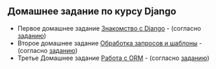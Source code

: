 ## Домашнее задание по курсу Djangо

 - Первое домашнее задание [Знакомство с Django](https://github.com/wolf24ru/Django_HW/tree/HW_1) - (согласно [заданию](https://github.com/netology-code/dj-homeworks/tree/drf/1.1-first-project))
 - Второе домашнее задание [Обработка запросов и шаблоны](https://github.com/wolf24ru/Django_HW/tree/HW_2) - (согласно [заданию](https://github.com/netology-code/dj-homeworks/tree/drf/1.2-requests-templates))
 - Третье Домашнее задание [Работа с ORM]() - (согласно [заданию](https://github.com/netology-code/dj-homeworks/tree/drf/2.1-databases))